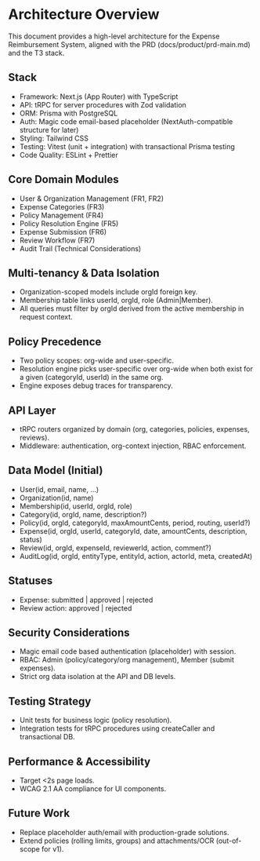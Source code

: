 # Architecture Overview

This document provides a high-level architecture for the Expense Reimbursement System, aligned with the PRD (docs/product/prd-main.md) and the T3 stack.

## Stack
- Framework: Next.js (App Router) with TypeScript
- API: tRPC for server procedures with Zod validation
- ORM: Prisma with PostgreSQL
- Auth: Magic code email-based placeholder (NextAuth-compatible structure for later)
- Styling: Tailwind CSS
- Testing: Vitest (unit + integration) with transactional Prisma testing
- Code Quality: ESLint + Prettier

## Core Domain Modules
- User & Organization Management (FR1, FR2)
- Expense Categories (FR3)
- Policy Management (FR4)
- Policy Resolution Engine (FR5)
- Expense Submission (FR6)
- Review Workflow (FR7)
- Audit Trail (Technical Considerations)

## Multi-tenancy & Data Isolation
- Organization-scoped models include orgId foreign key.
- Membership table links userId, orgId, role (Admin|Member).
- All queries must filter by orgId derived from the active membership in request context.

## Policy Precedence
- Two policy scopes: org-wide and user-specific.
- Resolution engine picks user-specific over org-wide when both exist for a given (categoryId, userId) in the same org.
- Engine exposes debug traces for transparency.

## API Layer
- tRPC routers organized by domain (org, categories, policies, expenses, reviews).
- Middleware: authentication, org-context injection, RBAC enforcement.

## Data Model (Initial)
- User(id, email, name, ...)
- Organization(id, name)
- Membership(id, userId, orgId, role)
- Category(id, orgId, name, description?)
- Policy(id, orgId, categoryId, maxAmountCents, period, routing, userId?)
- Expense(id, orgId, userId, categoryId, date, amountCents, description, status)
- Review(id, orgId, expenseId, reviewerId, action, comment?)
- AuditLog(id, orgId, entityType, entityId, action, actorId, meta, createdAt)

## Statuses
- Expense: submitted | approved | rejected
- Review action: approved | rejected

## Security Considerations
- Magic email code based authentication (placeholder) with session.
- RBAC: Admin (policy/category/org management), Member (submit expenses).
- Strict org data isolation at the API and DB levels.

## Testing Strategy
- Unit tests for business logic (policy resolution).
- Integration tests for tRPC procedures using createCaller and transactional DB.

## Performance & Accessibility
- Target <2s page loads.
- WCAG 2.1 AA compliance for UI components.

## Future Work
- Replace placeholder auth/email with production-grade solutions.
- Extend policies (rolling limits, groups) and attachments/OCR (out-of-scope for v1).
